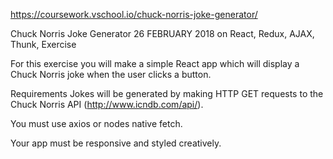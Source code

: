 https://coursework.vschool.io/chuck-norris-joke-generator/

Chuck Norris Joke Generator
26 FEBRUARY 2018 on React, Redux, AJAX, Thunk, Exercise

For this exercise you will make a simple React app which will display a Chuck Norris joke when the user clicks a button.

Requirements
Jokes will be generated by making HTTP GET requests to the Chuck Norris API (http://www.icndb.com/api/).

You must use axios or nodes native fetch.

Your app must be responsive and styled creatively.
